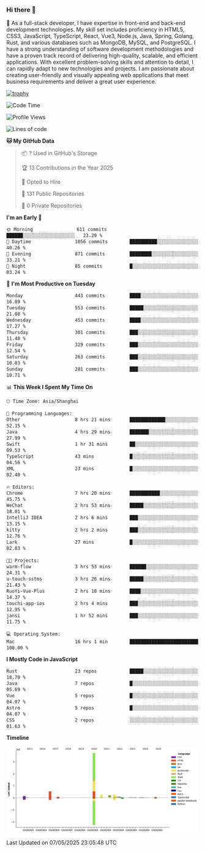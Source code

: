### Hi there 👋

🌱 As a full-stack developer, I have expertise in front-end and back-end development technologies. My skill set includes proficiency in HTML5, CSS3, JavaScript, TypeScript, React, Vue3, Node.js, Java, Spring, Golang, Rust, and various databases such as MongoDB, MySQL, and PostgreSQL. I have a strong understanding of software development methodologies and have a proven track record of delivering high-quality, scalable, and efficient applications. With excellent problem-solving skills and attention to detail, I can rapidly adapt to new technologies and projects. I am passionate about creating user-friendly and visually appealing web applications that meet business requirements and deliver a great user experience.

[![trophy](https://github-profile-trophy.vercel.app/?username=elton&rank=SECRET,SSS,SS,S,AAA,AA,A&theme=onedark&no-frame=true&margin-w=10)](https://github.com/ryo-ma/github-profile-trophy)

<!--START_SECTION:waka-->
![Code Time](http://img.shields.io/badge/Code%20Time-1%2C611%20hrs%2041%20mins-blue)

![Profile Views](http://img.shields.io/badge/Profile%20Views-0-blue)

![Lines of code](https://img.shields.io/badge/From%20Hello%20World%20I%27ve%20Written-5.6%20million%20lines%20of%20code-blue)

**🐱 My GitHub Data** 

> 📦 ? Used in GitHub's Storage 
 > 
> 🏆 13 Contributions in the Year 2025
 > 
> 💼 Opted to Hire
 > 
> 📜 131 Public Repositories 
 > 
> 🔑 0 Private Repositories 
 > 
**I'm an Early 🐤** 

```text
🌞 Morning                611 commits         ██████░░░░░░░░░░░░░░░░░░░   23.29 % 
🌆 Daytime                1056 commits        ██████████░░░░░░░░░░░░░░░   40.26 % 
🌃 Evening                871 commits         ████████░░░░░░░░░░░░░░░░░   33.21 % 
🌙 Night                  85 commits          █░░░░░░░░░░░░░░░░░░░░░░░░   03.24 % 
```
📅 **I'm Most Productive on Tuesday** 

```text
Monday                   443 commits         ████░░░░░░░░░░░░░░░░░░░░░   16.89 % 
Tuesday                  553 commits         █████░░░░░░░░░░░░░░░░░░░░   21.08 % 
Wednesday                453 commits         ████░░░░░░░░░░░░░░░░░░░░░   17.27 % 
Thursday                 301 commits         ███░░░░░░░░░░░░░░░░░░░░░░   11.48 % 
Friday                   329 commits         ███░░░░░░░░░░░░░░░░░░░░░░   12.54 % 
Saturday                 263 commits         ███░░░░░░░░░░░░░░░░░░░░░░   10.03 % 
Sunday                   281 commits         ███░░░░░░░░░░░░░░░░░░░░░░   10.71 % 
```


📊 **This Week I Spent My Time On** 

```text
🕑︎ Time Zone: Asia/Shanghai

💬 Programming Languages: 
Other                    8 hrs 21 mins       █████████████░░░░░░░░░░░░   52.15 % 
Java                     4 hrs 29 mins       ███████░░░░░░░░░░░░░░░░░░   27.99 % 
Swift                    1 hr 31 mins        ██░░░░░░░░░░░░░░░░░░░░░░░   09.53 % 
TypeScript               43 mins             █░░░░░░░░░░░░░░░░░░░░░░░░   04.56 % 
XML                      23 mins             █░░░░░░░░░░░░░░░░░░░░░░░░   02.40 % 

🔥 Editors: 
Chrome                   7 hrs 20 mins       ███████████░░░░░░░░░░░░░░   45.75 % 
WeChat                   2 hrs 53 mins       █████░░░░░░░░░░░░░░░░░░░░   18.01 % 
IntelliJ IDEA            2 hrs 6 mins        ███░░░░░░░░░░░░░░░░░░░░░░   13.15 % 
kitty                    2 hrs 2 mins        ███░░░░░░░░░░░░░░░░░░░░░░   12.76 % 
Lark                     27 mins             █░░░░░░░░░░░░░░░░░░░░░░░░   02.83 % 

🐱‍💻 Projects: 
warm-flow                3 hrs 53 mins       ██████░░░░░░░░░░░░░░░░░░░   24.31 % 
u-touch-sstms            3 hrs 26 mins       █████░░░░░░░░░░░░░░░░░░░░   21.43 % 
RuoYi-Vue-Plus           2 hrs 18 mins       ████░░░░░░░░░░░░░░░░░░░░░   14.37 % 
touchi-app-ios           2 hrs 4 mins        ███░░░░░░░░░░░░░░░░░░░░░░   12.95 % 
jansi                    1 hr 52 mins        ███░░░░░░░░░░░░░░░░░░░░░░   11.75 % 

💻 Operating System: 
Mac                      16 hrs 1 min        █████████████████████████   100.00 % 
```

**I Mostly Code in JavaScript** 

```text
Rust                     23 repos            █████░░░░░░░░░░░░░░░░░░░░   18.70 % 
Java                     7 repos             █░░░░░░░░░░░░░░░░░░░░░░░░   05.69 % 
Vue                      5 repos             █░░░░░░░░░░░░░░░░░░░░░░░░   04.07 % 
Astro                    5 repos             █░░░░░░░░░░░░░░░░░░░░░░░░   04.07 % 
CSS                      2 repos             ░░░░░░░░░░░░░░░░░░░░░░░░░   01.63 % 
```



**Timeline**

![Lines of Code chart](https://raw.githubusercontent.com/elton/elton/main/assets/bar_graph.png)


 Last Updated on 07/05/2025 23:05:48 UTC
<!--END_SECTION:waka-->

<!--
**elton/elton** is a ✨ _special_ ✨ repository because its `README.md` (this file) appears on your GitHub profile.

Here are some ideas to get you started:

- 🔭 I’m currently working on ...
- 🌱 I’m currently learning ...
- 👯 I’m looking to collaborate on ...
- 🤔 I’m looking for help with ...
- 💬 Ask me about ...
- 📫 How to reach me: ...
- 😄 Pronouns: ...
- ⚡ Fun fact: ...
-->
